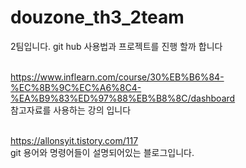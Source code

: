 # douzone_th3_2team
2팀입니다.
git hub 사용법과 프로젝트를 진행 할까 합니다 <br><br>

https://www.inflearn.com/course/30%EB%B6%84-%EC%8B%9C%EC%A6%8C4-%EA%B9%83%ED%97%88%EB%B8%8C/dashboard <br>
참고자료를 사용하는 강의 입니다 <br><br>

https://allonsyit.tistory.com/117 <br>
git 용어와 명령어들이 설명되어있는 블로그입니다.
